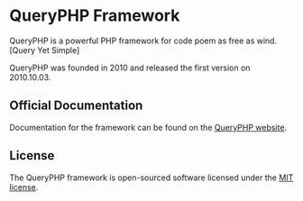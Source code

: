 # QueryPHP Framework

QueryPHP is a powerful PHP framework for code poem as free as wind. [Query Yet Simple]

QueryPHP was founded in 2010 and released the first version on 2010.10.03.

## Official Documentation

Documentation for the framework can be found on the [QueryPHP website](http://www.queryphp.com).

## License

The QueryPHP framework is open-sourced software licensed under the [MIT license](http://opensource.org/licenses/MIT).
